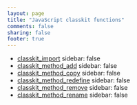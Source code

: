 ```yaml
---
layout: page
title: "JavaScript classkit functions"
comments: false
sharing: false
footer: true
---
```

<!-- Generated by Rakefile:build -->

 - [classkit_import](/functions/classkit_import)
sidebar: false
 - [classkit_method_add](/functions/classkit_method_add)
sidebar: false
 - [classkit_method_copy](/functions/classkit_method_copy)
sidebar: false
 - [classkit_method_redefine](/functions/classkit_method_redefine)
sidebar: false
 - [classkit_method_remove](/functions/classkit_method_remove)
sidebar: false
 - [classkit_method_rename](/functions/classkit_method_rename)
sidebar: false
